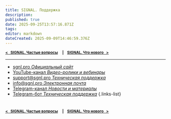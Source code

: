 ```yaml
---
title: SIGNAL. Поддержка
description: 
published: true
date: 2025-09-25T13:57:16.871Z
tags: 
editor: markdown
dateCreated: 2025-09-09T14:46:59.376Z
---
```


<sub>**[<   SIGNAL. Частые вопросы](/ru/general/faq)     **|**     [SIGNAL. Что нового   >](/ru/general/updates)**</sub>

----

- [sgnl.pro *Официальный сайт*](https://sgnl.pro)
- [YouTube-канал *Видео-ролики и вебинары*](https://www.youtube.com/channel/UCys3KnaYRe417IwrMOj7rPQ)
- [support@sgnl.pro *Техническая поддержка*](mailto:support@sgnl.pro)
- [info@sgnl.pro *Электронная почта*](mailto:info@sgnl.pro)
- [Telegram-канал *Новости и материалы*](https://t.me/signal_docs)
- [Telegram-бот *Техническая поддержка*](https://t.me/signal_helpdesk_bot)
{.links-list}

#
<sub>**[<   SIGNAL. Частые вопросы](/ru/general/faq)     **|**     [SIGNAL. Что нового   >](/ru/general/updates)**</sub>